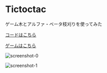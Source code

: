 # Tictoctac

ゲーム木とアルファ・ベータ枝刈りを使ってみた

[コードはこちら](https://github.com/colintrinity/tictoctac)

[ゲームはこちら](http://www.colintrinity.com/games/tictoctac)

![screenshot-0](https://raw.githubusercontent.com/colintrinity/tictoctac/screenshots/screenshot-0.png "screenshot-0")

![screenshot-1](https://raw.githubusercontent.com/colintrinity/tictoctac/screenshots/screenshot-1.png "screenshot-1")